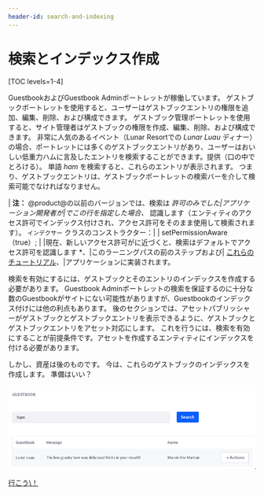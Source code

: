 ```yaml
---
header-id: search-and-indexing
---
```


# 検索とインデックス作成

[TOC levels=1-4]

GuestbookおよびGuestbook Adminポートレットが稼働しています。 ゲストブックポートレットを使用すると、ユーザーはゲストブックエントリの権限を追加、編集、削除、および構成できます。 ゲストブック管理ポートレットを使用すると、サイト管理者はゲストブックの権限を作成、編集、削除、および構成できます。 非常に人気のあるイベント（Lunar Resortでの *Lunar Luau* ディナー）の場合、ポートレットには多くのゲストブックエントリがあり、ユーザーはおいしい低重力ハムに言及したエントリを検索することができます。提供（口の中でとろける）。 単語 *ham* を検索すると、これらのエントリが表示されます。 つまり、ゲストブックエントリは、ゲストブックポートレットの検索バーを介して検索可能でなければなりません。

| **注：** @product@の以前のバージョンでは、検索は *許可のみでした|アプリケーション開発者が|でこの行を指定した場合、* 認識します（エンティティのアクセス許可でインデックス付けされ、アクセス許可をそのまま使用して検索されます）。 `インデクサー` クラスのコンストラクター：| | setPermissionAware（true）; | |現在、新しいアクセス許可が</em>に近づくと、検索はデフォルトでアクセス許可を認識します *、|このラーニングパスの前のステップおよび| [これらのチュートリアル](/docs/7-1/tutorials/-/knowledge_base/t/defining-application-permissions)、|アプリケーションに実装されます。</p>

検索を有効にするには、ゲストブックとそのエントリのインデックスを作成する必要があります。 Guestbook Adminポートレットの検索を保証するのに十分な数のGuestbookがサイトにない可能性がありますが、Guestbookのインデックス付けには他の利点もあります。 後のセクションでは、アセットパブリッシャーがゲストブックとゲストブックエントリを表示できるように、ゲストブックとゲストブックエントリをアセット対応にします。 これを行うには、検索を有効にすることが前提条件です。アセットを作成するエンティティにインデックスを付ける必要があります。

しかし、資産は後のものです。 今は、これらのゲストブックのインデックスを作成します。 準備はいい？

![図1：ユーザーがゲストブックエントリを検索できるように検索バーを追加します。 メッセージまたは名前が検索クエリと一致する場合、検索結果にエントリが表示されます。](../../../images/guestbook-portlet-search.png)

<a class="go-link btn btn-primary" href="/docs/7-1/tutorials/-/knowledge_base/t/enabling-search-and-indexing-for-guestbooks">行こう\！<span class="icon-circle-arrow-right"></span></a>

